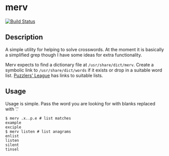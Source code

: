 merv
====

[![Build Status](https://travis-ci.org/mfs/merv.svg)](https://travis-ci.org/mfs/merv)

## Description

A simple utility for helping to solve crosswords. At the moment it is basically
a simplified grep though I have some ideas for extra functionality.

Merv expects to find a dictionary file at `/usr/share/dict/merv`. Create a
symbolic link to `/usr/share/dict/words` if it exists or drop in a suitable word
list. [Puzzlers' League][0] has links to suitable lists.

## Usage

Usage is simple. Pass the word you are looking for with blanks replaced with '.'

    $ merv .x..p.e # list matches
    example
    exciple
    $ merv listen # list anagrams
    enlist
    listen
    silent
    tinsel

[0]: http://www.puzzlers.org/dokuwiki/doku.php?id=solving:wordlists:about:start 
